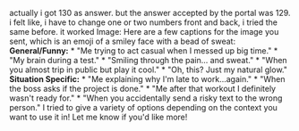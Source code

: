 actually i got 130 as answer. but the answer accepted by the portal was 129. i
felt like, i have to change one or two numbers front and back, i tried the
same before. it worked
Image: Here are a few captions for the image you sent, which is an emoji of a
smiley face with a bead of sweat: **General/Funny:** * "Me trying to act
casual when I messed up big time." * "My brain during a test." * "Smiling
through the pain... and sweat." * "When you almost trip in public but play it
cool." * "Oh, this? Just my natural glow." **Situation Specific:** * "Me
explaining why I'm late to work...again." * "When the boss asks if the project
is done." * "Me after that workout I definitely wasn't ready for." * "When you
accidentally send a risky text to the wrong person." I tried to give a variety
of options depending on the context you want to use it in! Let me know if
you'd like more!